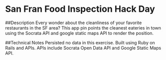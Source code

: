 # San Fran Food Inspection Hack Day

##Description
Every wonder about the cleanliness of your favorite restaurants in the SF area? This app pin points the cleanest eateries in town using the Socrata API and google static maps API to render the position.

##Technical Notes
Persisted no data in this exercise.  Built using Ruby on Rails and APIs.  APIs include Socrata Open Data API and Google Static Maps API. 
